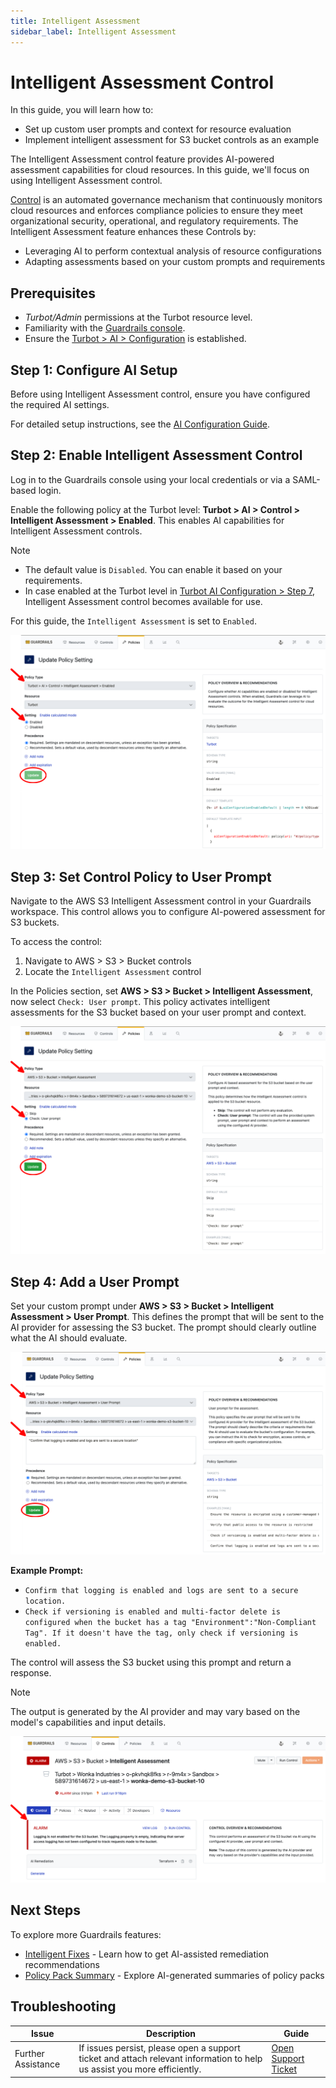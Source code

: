 ```yaml
---
title: Intelligent Assessment
sidebar_label: Intelligent Assessment
---
```


# Intelligent Assessment Control

In this guide, you will learn how to:

- Set up custom user prompts and context for resource evaluation
- Implement intelligent assessment for S3 bucket controls as an example

The Intelligent Assessment control feature provides AI-powered assessment capabilities for cloud resources. In this guide, we'll focus on using Intelligent Assessment control.

[Control](/guardrails/docs/reference/glossary#control) is an automated governance mechanism that continuously monitors cloud resources and enforces compliance policies to ensure they meet organizational security, operational, and regulatory requirements. The Intelligent Assessment feature enhances these Controls by:

- Leveraging AI to perform contextual analysis of resource configurations
- Adapting assessments based on your custom prompts and requirements

## Prerequisites

- *Turbot/Admin* permissions at the Turbot resource level.
- Familiarity with the [Guardrails console](https://turbot.com/guardrails/docs/getting-started/).
- Ensure the [Turbot > AI > Configuration](/guardrails/docs/guides/using-guardrails/ai/ai-configuration) is established.

## Step 1: Configure AI Setup

Before using Intelligent Assessment control, ensure you have configured the required AI settings.

For detailed setup instructions, see the [AI Configuration Guide](/guardrails/docs/guides/using-guardrails/ai/ai-configuration).

## Step 2: Enable Intelligent Assessment Control

Log in to the Guardrails console using your local credentials or via a SAML-based login.

Enable the following policy at the Turbot level: **Turbot > AI > Control > Intelligent Assessment > Enabled**. This enables AI capabilities for Intelligent Assessment controls.

> [!NOTE]
> - The default value is `Disabled`. You can enable it based on your requirements.
> - In case enabled at the Turbot level in [Turbot AI Configuration > Step 7](/guardrails/docs/guides/using-guardrails/ai/ai-configuration#step-7-enable-configuration), Intelligent Assessment control becomes available for use.

For this guide, the `Intelligent Assessment` is set to `Enabled`.

![Enable Intelligent Assessment Control](./turbot-ai-intelligent-assessment-enabled.png)

## Step 3: Set Control Policy to User Prompt

Navigate to the AWS S3 Intelligent Assessment control in your Guardrails workspace. This control allows you to configure AI-powered assessment for S3 buckets.

To access the control:
1. Navigate to AWS > S3 > Bucket controls
2. Locate the `Intelligent Assessment` control

In the Policies section, set **AWS > S3 > Bucket > Intelligent Assessment**, now select `Check: User prompt`. This policy activates intelligent assessments for the S3 bucket based on your user prompt and context.

![Set the Intelligent Assessment Policy for S3 Bucket](./aws-s3-intelligent-assessment-check.png)

## Step 4: Add a User Prompt

Set your custom prompt under **AWS > S3 > Bucket > Intelligent Assessment > User Prompt**. This defines the prompt that will be sent to the AI provider for assessing the S3 bucket. The prompt should clearly outline what the AI should evaluate.

![Set the User Prompt for S3 Bucket Assessment](./aws-s3-bucket-intelligent-assessment-user-prompt.png)

**Example Prompt:**

- `Confirm that logging is enabled and logs are sent to a secure location.`
- `Check if versioning is enabled and multi-factor delete is configured when the bucket has a tag "Environment":"Non-Compliant Tag". If it doesn't have the tag, only check if versioning is enabled.`


The control will assess the S3 bucket using this prompt and return a response.

> [!NOTE]
> The output is generated by the AI provider and may vary based on the model's capabilities and input details.

![Example Output from S3 Bucket Intelligent Assessment](./aws-s3-bucket-intelligent-assessment-response.png)

## Next Steps

To explore more Guardrails features:
- [Intelligent Fixes](/guardrails/docs/guides/using-guardrails/ai/intelligent-fixes) - Learn how to get AI-assisted remediation recommendations
- [Policy Pack Summary](/guardrails/docs/guides/using-guardrails/ai/policy-pack-summary) - Explore AI-generated summaries of policy packs

## Troubleshooting

| Issue                  | Description                                                                                                                   | Guide                                      |
|------------------------|-------------------------------------------------------------------------------------------------------------------------------|--------------------------------------------|
| Further Assistance     | If issues persist, please open a support ticket and attach relevant information to help us assist you more efficiently.       | [Open Support Ticket](https://support.turbot.com) |